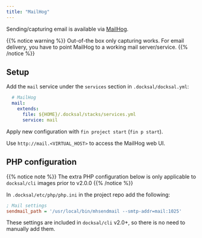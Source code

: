 ```yaml
---
title: "MailHog"
---
```



Sending/capturing email is available via [MailHog](https://github.com/mailhog/MailHog).

{{% notice warning %}}
Out-of-the box only capturing works. For email delivery, you have to point MailHog to a working mail server/service.
{{% /notice %}}


## Setup

Add the `mail` service under the `services` section in `.docksal/docksal.yml`:

```yaml
  # MailHog
  mail:
    extends:
      file: ${HOME}/.docksal/stacks/services.yml
      service: mail
```

Apply new configuration with `fin project start` (`fin p start`).

Use `http://mail.<VIRTUAL_HOST>` to access the MailHog web UI.


## PHP configuration

{{% notice note %}}
The extra PHP configuration below is only applicable to `docksal/cli` images prior to v2.0.0
{{% /notice %}}

In `.docksal/etc/php/php.ini` in the project repo add the following:

```ini
; Mail settings
sendmail_path = '/usr/local/bin/mhsendmail --smtp-addr=mail:1025'
```

These settings are included in `docksal/cli` v2.0+, so there is no need to manually add them.
